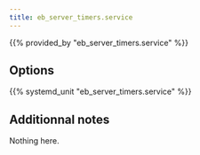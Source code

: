 ```yaml
---
title: eb_server_timers.service
---
```


{{% provided_by "eb_server_timers.service" %}}

## Options

{{% systemd_unit "eb_server_timers.service" %}}

## Additionnal notes

Nothing here.